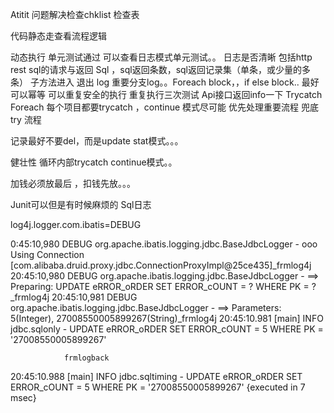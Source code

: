 Atitit 问题解决检查chklist  检查表





代码静态走查看流程逻辑

动态执行  单元测试通过 可以查看日志模式单元测试。。
日志是否清晰   包括http rest sql的请求与返回
Sql  ，sql返回条数，sql返回记录集（单条，或少量的多条）
子方法进入 退出 log
重要分支log。。Foreach block，，if else block..
最好可以幂等 可以重复安全的执行  重复执行三次测试
Api接口返回info一下
Trycatch 
Foreach 每个项目都要trycatch  ，continue 模式尽可能
优先处理重要流程
兜底try 流程

记录最好不要del，而是update stat模式。。。

健壮性  循环内部trycatch  continue模式。。



加钱必须放最后 ，扣钱先放。。。

Junit可以但是有时候麻烦的
Sql日志

log4j.logger.com.ibatis=DEBUG  


0:45:10,980 DEBUG org.apache.ibatis.logging.jdbc.BaseJdbcLogger - ooo Using Connection [com.alibaba.druid.proxy.jdbc.ConnectionProxyImpl@25ce435]_frmlog4j
20:45:10,980 DEBUG org.apache.ibatis.logging.jdbc.BaseJdbcLogger - ==>  Preparing: UPDATE eRROR_oRDER SET ERROR_cOUNT = ? WHERE PK = ? _frmlog4j
20:45:10,981 DEBUG org.apache.ibatis.logging.jdbc.BaseJdbcLogger - ==> Parameters: 5(Integer), 27008550005899267(String)_frmlog4j
20:45:10.981 [main] INFO  jdbc.sqlonly - UPDATE eRROR_oRDER SET ERROR_cOUNT = 5 WHERE PK = '27008550005899267' 

				frmlogback
20:45:10.988 [main] INFO  jdbc.sqltiming - UPDATE eRROR_oRDER SET ERROR_cOUNT = 5 WHERE PK = '27008550005899267' 
 {executed in 7 msec}








